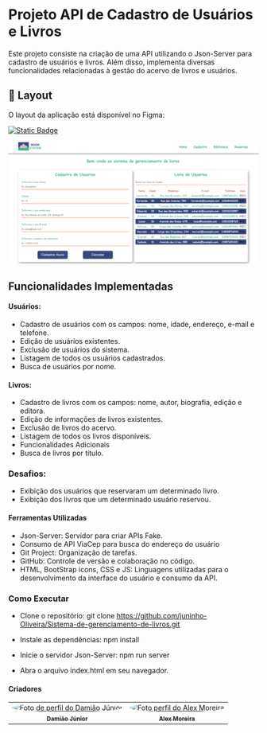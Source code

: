 # Projeto API de Cadastro de Usuários e Livros

Este projeto consiste na criação de uma API utilizando o Json-Server para cadastro de usuários e livros. Além disso, implementa diversas funcionalidades relacionadas à gestão do acervo de livros e usuários.

## 🎨 Layout

O layout da aplicação está disponível no Figma:

[![Static Badge](https://img.shields.io/badge/Acessar_Layout-Figma-2304D361)](https://www.figma.com/file/MP66Snp5vlS7fjIu9m4eeO/Untitled?type=design&node-id=0-1&mode=design&t=yCxdKUPX68kICcL3-0)

![Tela inicial](./assets/images/pagina.png)




## Funcionalidades Implementadas

#### Usuários: 
- Cadastro de usuários com os campos: nome, idade, endereço, e-mail e telefone.
- Edição de usuários existentes.
- Exclusão de usuários do sistema.
- Listagem de todos os usuários cadastrados.
- Busca de usuários por nome.

#### Livros:

- Cadastro de livros com os campos: nome, autor, biografia, edição e editora.
- Edição de informações de livros existentes.
- Exclusão de livros do acervo.
- Listagem de todos os livros disponíveis.
- Funcionalidades Adicionais
- Busca de livros por título.

### Desafios:

- Exibição dos usuários que reservaram um determinado livro.
- Exibição dos livros que um determinado usuário reservou.

#### Ferramentas Utilizadas

- Json-Server: Servidor para criar APIs Fake.
- Consumo de API ViaCep para busca do endereço do usuário
- Git Project: Organização de tarefas.
- GitHub: Controle de versão e colaboração no código.
- HTML, BootStrap icons, CSS e JS: Linguagens utilizadas para o desenvolvimento da interface do usuário e consumo da API.

### Como Executar

- Clone o repositório: git clone https://github.com/juninho-Oliveira/Sistema-de-gerenciamento-de-livros.git

- Instale as dependências: npm install
- Inicie o servidor Json-Server: npm run server
- Abra o arquivo index.html em seu navegador.

#### Criadores 

<table>
  <tr>    
  <td align="center">
      <a href="https://github.com/juninho-Oliveira">
        <img style="border-radius: 50%;" src="https://avatars.githubusercontent.com/u/123269234?v=4" width="100px;" alt="Foto de perfil do Damião Júnior"/><br />
        <sub>
          <b>Damião Júnior</b>
        </sub>
      </a>
    </td>
    <td align="center">
      <a href="https://github.com/alexesouza">
        <img style="border-radius: 50%;" src="https://avatars.githubusercontent.com/u/127620494?v=4" width="100px;" alt="Foto perfil do Alex Moreira
"/><br />
        <sub>
          <b>Alex Moreira</b>
        </sub>
      </a>
    </td>
  </tr>
</table> 